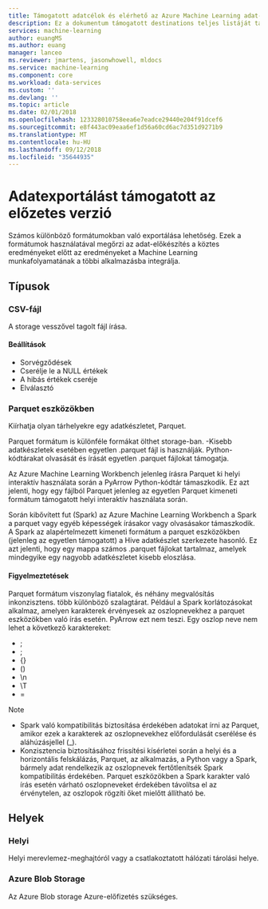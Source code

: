 ```yaml
---
title: Támogatott adatcélok és elérhető az Azure Machine Learning adat-előkészítési kimenetek |} A Microsoft Docs
description: Ez a dokumentum támogatott destinations teljes listáját tartalmazza, és arcokhoz elérhető az Azure Machine Learning adat-előkészítés
services: machine-learning
author: euangMS
ms.author: euang
manager: lanceo
ms.reviewer: jmartens, jasonwhowell, mldocs
ms.service: machine-learning
ms.component: core
ms.workload: data-services
ms.custom: ''
ms.devlang: ''
ms.topic: article
ms.date: 02/01/2018
ms.openlocfilehash: 123328010758eea6e7eadce29440e204f91dcef6
ms.sourcegitcommit: e8f443ac09eaa6ef1d56a60cd6ac7d351d9271b9
ms.translationtype: MT
ms.contentlocale: hu-HU
ms.lasthandoff: 09/12/2018
ms.locfileid: "35644935"
---
```

# <a name="supported-data-exports-for-this-preview"></a>Adatexportálást támogatott az előzetes verzió 
Számos különböző formátumokban való exportálása lehetőség. Ezek a formátumok használatával megőrzi az adat-előkészítés a köztes eredményeket előtt az eredményeket a Machine Learning munkafolyamatának a többi alkalmazásba integrálja.

## <a name="types"></a>Típusok 
### <a name="csv-file"></a>CSV-fájl 
A storage vesszővel tagolt fájl írása.

#### <a name="options"></a>Beállítások
- Sorvégződések
- Cserélje le a NULL értékek
- A hibás értékek cseréje 
- Elválasztó


### <a name="parquet"></a>Parquet eszközökben 
Kiírhatja olyan tárhelyekre egy adatkészletet, Parquet.

Parquet formátum is különféle formákat ölthet storage-ban. -Kisebb adatkészletek esetében egyetlen .parquet fájl is használják. Python-kódtárakat olvasását és írását egyetlen .parquet fájlokat támogatja. 

Az Azure Machine Learning Workbench jelenleg írásra Parquet ki helyi interaktív használata során a PyArrow Python-kódtár támaszkodik. Ez azt jelenti, hogy egy fájlból Parquet jelenleg az egyetlen Parquet kimeneti formátum támogatott helyi interaktív használata során.

Során kibővített fut (Spark) az Azure Machine Learning Workbench a Spark a parquet vagy egyéb képességek írásakor vagy olvasásakor támaszkodik. A Spark az alapértelmezett kimeneti formátum a parquet eszközökben (jelenleg az egyetlen támogatott) a Hive adatkészlet szerkezete hasonló. Ez azt jelenti, hogy egy mappa számos .parquet fájlokat tartalmaz, amelyek mindegyike egy nagyobb adatkészletet kisebb eloszlása. 

#### <a name="caveats"></a>Figyelmeztetések 
Parquet formátum viszonylag fiatalok, és néhány megvalósítás inkonzisztens. több különböző szalagtárat. Például a Spark korlátozásokat alkalmaz, amelyen karakterek érvényesek az oszlopnevekhez a parquet eszközökben való írás esetén. PyArrow ezt nem teszi. Egy oszlop neve nem lehet a következő karaktereket: 
- ; 
- ;
- {}
- ()
- \\n
- \\T
- =

>[!NOTE]
>- Spark való kompatibilitás biztosítása érdekében adatokat írni az Parquet, amikor ezek a karakterek az oszlopnevekhez előfordulását cserélése és aláhúzásjellel (_).
>- Konzisztencia biztosításához frissítési kísérletei során a helyi és a horizontális felskálázás, Parquet, az alkalmazás, a Python vagy a Spark, bármely adat rendelkezik az oszlopnevek fertőtlenítsék Spark kompatibilitás érdekében. Parquet eszközökben a Spark karakter való írás esetén várható oszlopneveket érdekében távolítsa el az érvénytelen, az oszlopok rögzíti őket mielőtt állítható be.



## <a name="locations"></a>Helyek 
### <a name="local"></a>Helyi 
Helyi merevlemez-meghajtóról vagy a csatlakoztatott hálózati tárolási helye.

### <a name="azure-blob-storage"></a>Azure Blob Storage
Az Azure Blob storage Azure-előfizetés szükséges.

